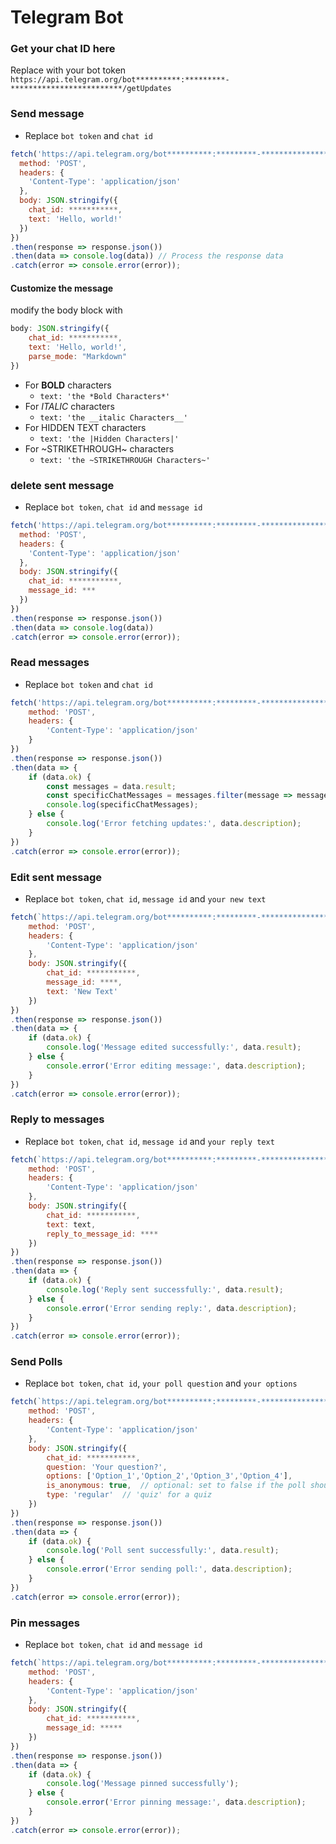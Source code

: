 # Telegram Bot

### Get your chat ID here
Replace with your bot token\
`https://api.telegram.org/bot**********:*********-*************************/getUpdates`

### Send message
- Replace `bot token` and `chat id` 
```javascript
fetch('https://api.telegram.org/bot**********:*********-*************************/sendMessage', {
  method: 'POST',
  headers: {
    'Content-Type': 'application/json'
  },
  body: JSON.stringify({
    chat_id: ***********,
    text: 'Hello, world!'
  })
})
.then(response => response.json())
.then(data => console.log(data)) // Process the response data 
.catch(error => console.error(error));
```
#### Customize the message
modify the body block with 
```javascript
body: JSON.stringify({
    chat_id: ***********,
    text: 'Hello, world!',
    parse_mode: "Markdown"
})
```
- For **BOLD** characters 
  - `text: 'the *Bold Characters*'`
- For *ITALIC* characters 
  - `text: 'the __italic Characters__'`
- For HIDDEN TEXT characters 
  - `text: 'the |Hidden Characters|'`
- For ~STRIKETHROUGH~ characters 
  - `text: 'the ~STRIKETHROUGH Characters~'`
### delete sent message 
- Replace `bot token`,  `chat id` and `message id`
```javascript
fetch('https://api.telegram.org/bot**********:*********-*************************/deleteMessage', {
  method: 'POST',
  headers: {
    'Content-Type': 'application/json'
  },
  body: JSON.stringify({
    chat_id: ***********,
    message_id: ***
  })
})
.then(response => response.json())
.then(data => console.log(data))
.catch(error => console.error(error));
```
### Read messages
- Replace `bot token` and `chat id` 
```javascript
fetch('https://api.telegram.org/bot**********:*********-*************************/getUpdates', {
    method: 'POST',
    headers: {
	    'Content-Type': 'application/json'
    }
})
.then(response => response.json())
.then(data => {
	if (data.ok) {
		const messages = data.result;
		const specificChatMessages = messages.filter(message => message.message.chat.id === ***********);
		console.log(specificChatMessages);
	} else {
		console.log('Error fetching updates:', data.description);
	}
})
.catch(error => console.error(error));
```
### Edit sent message
- Replace `bot token`, `chat id`, `message id` and `your new text`
```javascript
fetch(`https://api.telegram.org/bot**********:*********-*************************/editMessageText`, {
	method: 'POST',
	headers: {
		'Content-Type': 'application/json'
	},
	body: JSON.stringify({
		chat_id: ***********,
		message_id: ****,
		text: 'New Text'
	})
})
.then(response => response.json())
.then(data => {
	if (data.ok) {
		console.log('Message edited successfully:', data.result);
	} else {
		console.error('Error editing message:', data.description);
	}
})
.catch(error => console.error(error));
```
### Reply to messages
- Replace `bot token`, `chat id`, `message id` and `your reply text`
``` javascript
fetch(`https://api.telegram.org/bot**********:*********-*************************/sendMessage`, {
	method: 'POST',
	headers: {
		'Content-Type': 'application/json'
	},
	body: JSON.stringify({
		chat_id: ***********,
		text: text,
		reply_to_message_id: ****
	})
})
.then(response => response.json())
.then(data => {
	if (data.ok) {
		console.log('Reply sent successfully:', data.result);
	} else {
		console.error('Error sending reply:', data.description);
	}
})
.catch(error => console.error(error));
```
### Send Polls
- Replace `bot token`, `chat id`, `your poll question` and `your options`
```javascript
fetch(`https://api.telegram.org/bot**********:*********-*************************/sendPoll`, {
	method: 'POST',
	headers: {
		'Content-Type': 'application/json'
	},
	body: JSON.stringify({
		chat_id: ***********,
		question: 'Your question?',
		options: ['Option_1','Option_2','Option_3','Option_4'],
		is_anonymous: true,  // optional: set to false if the poll should be public
		type: 'regular'  // 'quiz' for a quiz
	})
})
.then(response => response.json())
.then(data => {
	if (data.ok) {
		console.log('Poll sent successfully:', data.result);
	} else {
		console.error('Error sending poll:', data.description);
	}
})
.catch(error => console.error(error));
```
### Pin messages
- Replace `bot token`, `chat id` and `message id`
```javascript
fetch(`https://api.telegram.org/bot**********:*********-*************************/pinChatMessage`, {
	method: 'POST',
	headers: {
		'Content-Type': 'application/json'
	},
	body: JSON.stringify({
		chat_id: ***********,
		message_id: *****
	})
})
.then(response => response.json())
.then(data => {
	if (data.ok) {
		console.log('Message pinned successfully');
	} else {
		console.error('Error pinning message:', data.description);
	}
})
.catch(error => console.error(error));
```
